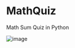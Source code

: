 # MathQuiz
Math Sum Quiz in Python

![image](https://user-images.githubusercontent.com/52837091/209883678-9298533f-11d1-4bb9-a2e1-fe058f9ea885.png)
